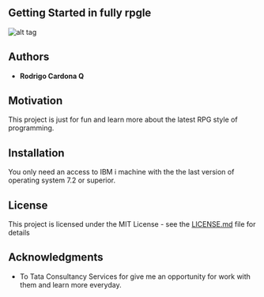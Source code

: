 

## Getting Started in fully rpgle

![alt tag](https://scontent.feoh1-1.fna.fbcdn.net/v/t34.0-12/16754782_744510472371082_1736960076_n.png?oh=4ebbc6672f109ade984a5e04983a4511&oe=58A5C6BA)


## Authors

* **Rodrigo Cardona Q** 

## Motivation

This project is just for fun and learn more about the latest RPG style of programming.

## Installation

You only need an access to IBM i machine with the the last version of operating system 7.2 or superior.

## License

This project is licensed under the MIT License - see the [LICENSE.md](LICENSE.md) file for details

## Acknowledgments

* To Tata Consultancy Services for give me an opportunity for work with them and learn more everyday.
